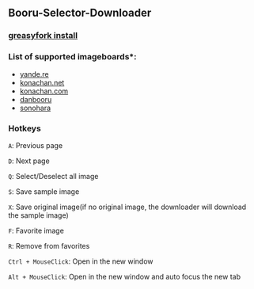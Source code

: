 ## Booru-Selector-Downloader


### [greasyfork install](https://greasyfork.org/zh-CN/scripts/371605-booru-selector-downloader)


### List of supported imageboards*:

- [yande.re](https://yande.re/)
- [konachan.net](https://konachan.net)
- [konachan.com](https://konachan.com/)
- [danbooru](http://danbooru.donmai.us/)
- [sonohara](http://sonohara.donmai.us/)


### Hotkeys

`A`: Previous page

`D`: Next page

`Q`: Select/Deselect all image

`S`: Save sample image

`X`: Save original image(if no original image, the downloader will download the sample image)

`F`: Favorite image

`R`: Remove from favorites

`Ctrl + MouseClick`: Open in the new window

`Alt + MouseClick`: Open in the new window and auto focus the new tab
